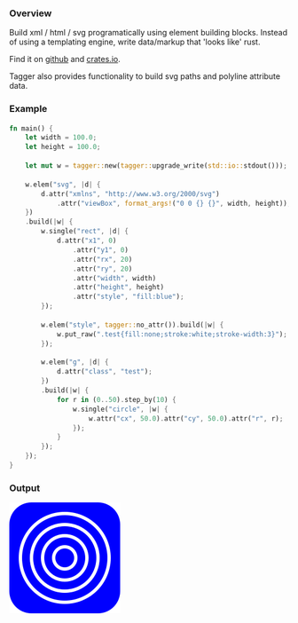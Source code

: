 ### Overview

Build xml / html / svg programatically using element building blocks.
Instead of using a templating engine, write data/markup that 'looks like' rust.

Find it on [github](https://github.com/tiby312/tagger) and [crates.io](https://crates.io/crates/tagger).

Tagger also provides functionality to build svg paths and polyline attribute data.

### Example

```rust
fn main() {
    let width = 100.0;
    let height = 100.0;

    let mut w = tagger::new(tagger::upgrade_write(std::io::stdout()));

    w.elem("svg", |d| {
        d.attr("xmlns", "http://www.w3.org/2000/svg")
            .attr("viewBox", format_args!("0 0 {} {}", width, height));
    })
    .build(|w| {
        w.single("rect", |d| {
            d.attr("x1", 0)
                .attr("y1", 0)
                .attr("rx", 20)
                .attr("ry", 20)
                .attr("width", width)
                .attr("height", height)
                .attr("style", "fill:blue");
        });

        w.elem("style", tagger::no_attr()).build(|w| {
            w.put_raw(".test{fill:none;stroke:white;stroke-width:3}");
        });

        w.elem("g", |d| {
            d.attr("class", "test");
        })
        .build(|w| {
            for r in (0..50).step_by(10) {
                w.single("circle", |w| {
                    w.attr("cx", 50.0).attr("cy", 50.0).attr("r", r);
                });
            }
        });
    });
}


```




### Output


<img src="./assets/svg_example.svg" alt="demo">
